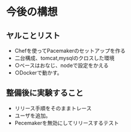 # 今後の構想

## ヤルことリスト

+ Chefを使ってPacemakerのセットアップを作る
+ 二台構成、tomcat,mysqlのクロスした環境
+ ○ベースはおなじ、nodeで設定をかえる
+ ○Dockerで動かす。

## 整備後に実験すること

+ リリース手順をそのままトレース
+ ユーザを追加。
+ Pecemakerを無効にしてリリースするテスト
